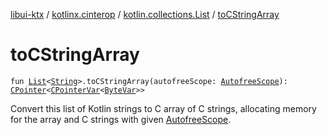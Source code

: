 [libui-ktx](../../index.md) / [kotlinx.cinterop](../index.md) / [kotlin.collections.List](index.md) / [toCStringArray](./to-c-string-array.md)

# toCStringArray

`fun `[`List`](https://kotlinlang.org/api/latest/jvm/stdlib/kotlin.collections/-list/index.html)`<`[`String`](https://kotlinlang.org/api/latest/jvm/stdlib/kotlin/-string/index.html)`>.toCStringArray(autofreeScope: `[`AutofreeScope`](../-autofree-scope/index.md)`): `[`CPointer`](../-c-pointer/index.md)`<`[`CPointerVar`](../-c-pointer-var.md)`<`[`ByteVar`](../-byte-var.md)`>>`

Convert this list of Kotlin strings to C array of C strings,
allocating memory for the array and C strings with given [AutofreeScope](../-autofree-scope/index.md).

